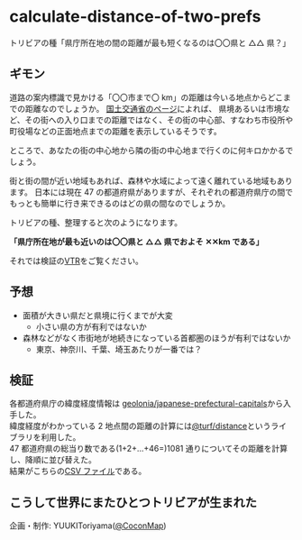# calculate-distance-of-two-prefs

トリビアの種「県庁所在地の間の距離が最も短くなるのは〇〇県と △△ 県？」

## ギモン

道路の案内標識で見かける「〇〇市まで〇 km」の距離は今いる地点からどこまでの距離なのでしょうか。
[国土交通省のページ](https://www.hkd.mlit.go.jp/wk/douro_keikaku/vadrmd0000000cx6.html)によれば、
県境あるいは市境など、その街への入り口までの距離ではなく、その街の中心部、すなわち市役所や町役場などの正面地点までの距離を表示しているそうです。

ところで、あなたの街の中心地から隣の街の中心地まで行くのに何キロかかるでしょう。

街と街の間が近い地域もあれば、森林や水域によって遠く離れている地域もあります。
日本には現在 47 の都道府県がありますが、それぞれの都道府県庁の間でもっとも簡単に行き来できるのはどの県の間なのでしょうか。

トリビアの種、整理すると次のようになります。

**「県庁所在地が最も近いのは〇〇県と △△ 県でおよそ ✕✕km である」**

それでは検証の[VTR](src/main.ts)をご覧ください。

## 予想

- 面積が大きい県だと県境に行くまでが大変
  - 小さい県の方が有利ではないか
- 森林などがなく市街地が地続きになっている首都圏のほうが有利ではないか
  - 東京、神奈川、千葉、埼玉あたりが一番では？

## 検証

各都道府県庁の緯度経度情報は
[geolonia/japanese-prefectural-capitals](https://github.com/geolonia/japanese-prefectural-capitals)から入手した。  
緯度経度がわかっている 2 地点間の距離の計算には[@turf/distance](https://turfjs.org/docs/#distance)というライブラリを利用した。  
47 都道府県の総当り数である(1+2+…+46=)1081 通りについてその距離を計算し、降順に並び替えた。  
結果がこちらの[CSV ファイル](result.csv)である。

## こうして世界にまたひとつトリビアが生まれた

企画・制作: YUUKIToriyama([@CoconMap](https://twitter.com/CoconMap))
